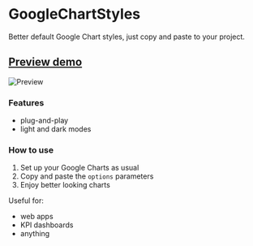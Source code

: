 # GoogleChartStyles
Better default Google Chart styles, just copy and paste to your project. 

## [Preview demo](http://htmlpreview.github.io/?https://github.com/weekdone/GoogleChartStyles/blob/master/index.html)


![Preview](https://dl.dropboxusercontent.com/s/ke3vv2np645exx6/weekdone-charts.png?dl=0&preview=weekdone-charts.png)


### Features
* plug-and-play
* light and dark modes

### How to use
1. Set up your Google Charts as usual
2. Copy and paste the `options` parameters
3. Enjoy better looking charts

Useful for: 
* web apps
* KPI dashboards 
* anything 
